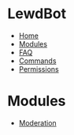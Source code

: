 # LewdBot
* [Home][home]
* [Modules][modules]
* [FAQ][faq]
* [Commands][commands]
* [Permissions][permissions]

# Modules
* [Moderation][moderation]

[home]: https://github.com/Fabricio20/LewdWiki/wiki
[modules]: https://github.com/Fabricio20/LewdWiki/wiki/Modules
[faq]: https://github.com/Fabricio20/LewdWiki/wiki/FAQ
[moderation]: https://github.com/Fabricio20/LewdWiki/wiki/Moderation
[commands]: https://github.com/Fabricio20/LewdWiki/wiki#commands
[permissions]: https://github.com/Fabricio20/LewdWiki/wiki/Permissions